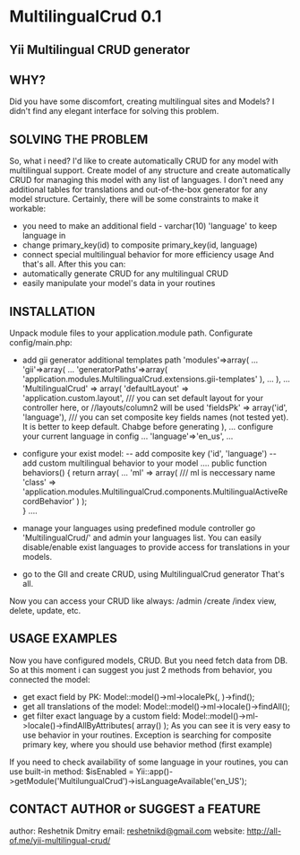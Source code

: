 MultilingualCrud 0.1
=================

Yii Multilingual CRUD generator
-----------------------------------------------------


WHY?
-----------------------------------------------------
Did you have some discomfort, creating multilingual sites and Models?
I didn't find any elegant interface for solving this problem.


SOLVING THE PROBLEM
-----------------------------------------------------
So, what i need? I'd like to create automatically CRUD for any model with multilingual support.
Create model of any structure and create automatically CRUD for managing this model with any list of languages.
I don't need any additional tables for translations and out-of-the-box generator for any model structure.
Certainly, there will be some constraints to make it workable:
- you need to make an additional field - varchar(10) 'language' to keep language in
- change primary_key(id) to composite primary_key(id, language)
- connect special multilingual behavior for more efficiency usage
And that's all. After this you can:
- automatically generate CRUD for any multilingual CRUD
- easily manipulate your model's data in your routines


INSTALLATION
-----------------------------------------------------
Unpack module files to your application.module path.
Configurate config/main.php:
- add gii generator additional templates path
'modules'=>array(
        ...
        'gii'=>array(
			...
            'generatorPaths'=>array(
                'application.modules.MultilingualCrud.extensions.gii-templates'
            ),
			...
		),
		...
		'MultilingualCrud' => array(
			'defaultLayout' => 'application.custom.layout', /// you can set default layout for your controller here, or //layouts/column2 will be used
			'fieldsPk' => array('id', 'language'), /// you can set composite key fields names (not tested yet). It is better to keep default. Chabge before generating
		),
...
configure your current language in config
...
'language'=>'en_us',
...

- configure your exist model:
-- add composite key ('id', 'language')
-- add custom multilingual behavior to your model
....
public function behaviors()
    {
        return array(
			...
            'ml' => array( /// ml is neccessary name
                'class' => 'application.modules.MultilingualCrud.components.MultilingualActiveRecordBehavior'
            )
        );    
    }
....

- manage your languages using predefined module controller
go 'MultilingualCrud/' and admin your languages list.
You can easily disable/enable exist languages to provide access for translations in your models.

- go to the GII and create CRUD, using MultilingualCrud generator
That's all.

Now you can access your CRUD like always:
<controller>/admin
<controller>/create
<controller>/index
view, delete, update, etc.


USAGE EXAMPLES
-----------------------------------------------------
Now you have configured models, CRUD. But you need fetch data from DB. So at this moment i can suggest you just 2 methods from behavior, you connected the model:
- get exact field by PK:
Model::model()->ml->localePk(<id>, <language>)->find();
- get all translations of the model:
Model::model()->ml->locale(<language>)->findAll();
- get filter exact language by a custom field:
Model::model()->ml->locale(<language>)->findAllByAttributes( array() );
As you can see it is very easy to use behavior in your routines. Exception is searching for composite primary key, where you should use behavior method (first example)


If you need to check availability of some language in your routines, you can use built-in method:
$isEnabled = Yii::app()->getModule('MultilungualCrud')->isLanguageAvailable('en_US');

CONTACT AUTHOR or SUGGEST a FEATURE
-----------------------------------------------------
author: Reshetnik Dmitry
email: reshetnikd@gmail.com
website: http://all-of.me/yii-multilingual-crud/